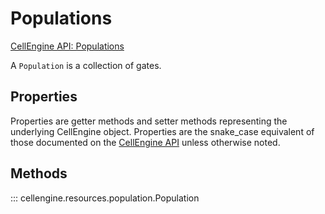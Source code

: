 # Populations

[CellEngine API: Populations](https://docs.cellengine.com/api/#populations)

A `Population` is a collection of gates.

## Properties
Properties are getter methods and setter methods representing the underlying
CellEngine object. Properties are the snake_case equivalent of those documented
on the [CellEngine API](https://docs.cellengine.com/api/#populations) unless
otherwise noted.

## Methods

::: cellengine.resources.population.Population
